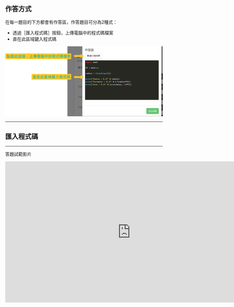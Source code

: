 ## 作答方式 ## 

在每一題目的下方都會有作答區，作答題目可分為2種式：
* 透過［匯入程式碼］按鈕，上傳電腦中的程式碼檔案
* 直在此區域鍵入程式碼

![](/assets/cjmds01我的課程-02-練習題組-04.png)

---

## 匯入程式碼 ##


---

答題試範影片

<iframe width="800" height="450" src="https://www.youtube.com/embed/n2WJFZTZD0g?rel=0" frameborder="0" allow="autoplay; encrypted-media" allowfullscreen></iframe>